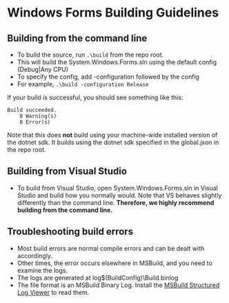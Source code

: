 # Windows Forms Building Guidelines

## Building from the command line
* To build the source, run ```.\build``` from the repo root.
 * This will build the System.Windows.Forms.sln using the default config (Debug|Any CPU)
* To specify the config, add -configuration followed by the config
 * For example, ```.\build -configuration Release```

If your build is successful, you should see something like this:
```
Build succeeded.
    0 Warning(s)
    0 Error(s)
```

Note that this does **not** build using your machine-wide installed version of the dotnet sdk. It builds using the dotnet sdk specified in the global.json in the repo root.

## Building from Visual Studio
* To build from Visual Studio, open System.Windows.Forms.sln in Visual Studio and build how you normally would.
Note that VS behaves slightly differently than the command line. **Therefore, we highly recommend building from the command line.**

## Troubleshooting build errors
* Most build errors are normal compile errors and can be dealt with accordingly.
* Other times, the error occurs elsewhere in MSBuild, and you need to examine the logs.
 * The logs are generated at log\$(BuildConfig)\Build.binlog
 * The file format is an MSBuild Binary Log. Install the [MSBuild Structured Log Viewer](http://msbuildlog.com/) to read them.